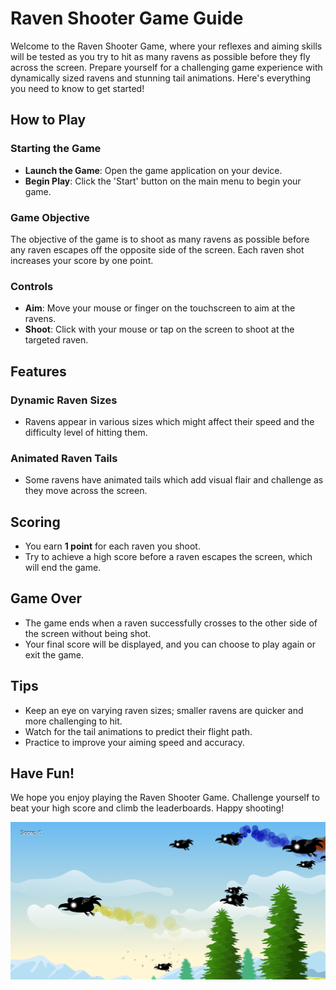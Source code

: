 # Raven Shooter Game Guide

Welcome to the Raven Shooter Game, where your reflexes and aiming skills will be tested as you try to hit as many ravens as possible before they fly across the screen. Prepare yourself for a challenging game experience with dynamically sized ravens and stunning tail animations. Here's everything you need to know to get started!

## How to Play

### Starting the Game

- **Launch the Game**: Open the game application on your device.
- **Begin Play**: Click the 'Start' button on the main menu to begin your game.

### Game Objective

The objective of the game is to shoot as many ravens as possible before any raven escapes off the opposite side of the screen. Each raven shot increases your score by one point.

### Controls

- **Aim**: Move your mouse or finger on the touchscreen to aim at the ravens.
- **Shoot**: Click with your mouse or tap on the screen to shoot at the targeted raven.

## Features

### Dynamic Raven Sizes

- Ravens appear in various sizes which might affect their speed and the difficulty level of hitting them.

### Animated Raven Tails

- Some ravens have animated tails which add visual flair and challenge as they move across the screen.

## Scoring

- You earn **1 point** for each raven you shoot.
- Try to achieve a high score before a raven escapes the screen, which will end the game.

## Game Over

- The game ends when a raven successfully crosses to the other side of the screen without being shot.
- Your final score will be displayed, and you can choose to play again or exit the game.

## Tips

- Keep an eye on varying raven sizes; smaller ravens are quicker and more challenging to hit.
- Watch for the tail animations to predict their flight path.
- Practice to improve your aiming speed and accuracy.

## Have Fun!

We hope you enjoy playing the Raven Shooter Game. Challenge yourself to beat your high score and climb the leaderboards. Happy shooting!

![Getting Started](ScreenShot.png)
